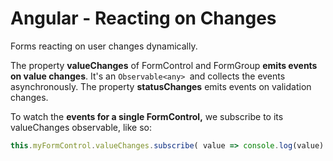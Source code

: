 # Angular - Reacting on Changes

Forms reacting on user changes dynamically.

The property **valueChanges** of FormControl and FormGroup **emits events on value changes**. It's an `Observable<any> `and collects the events asynchronously. The  property **statusChanges** emits events on validation changes.

To watch the **events for a single FormControl,** we subscribe to its valueChanges observable, like so:

```js
this.myFormControl.valueChanges.subscribe( value => console.log(value) );
```



